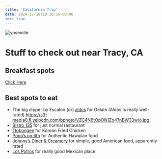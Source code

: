 ```yaml
---
title: 'California Trip'
date: 2024-12-18T19:30:56-08:00
toc: true
---
```

![yosemite](https://lookoutpoint.ca/s/photos/photo/rz/1200/Ztjp0HGdexFgiPaSat5vYWqzVrg/m6AVHdIPBgA.jpg)

# Stuff to check out near Tracy, CA

## Breakfast spots
[Click Here](https://www.reddit.com/r/TracyCalifornia/comments/1dksdih/whats_your_favorite_spot_to_eat_breakfast_in/)

## Best spots to eat

- The big dipper by Escalon (or) [aldos](https://www.yelp.com/biz/aldos-italian-ice-and-gelato-tracy) for Gelato (Aldos is really well-rated)
https://s3-media0.fl.yelpcdn.com/bphoto/VZC4N6tOpON1Zo47nBW33w/o.jpg
- [Bistro 135](https://www.yelp.com/biz/bistro-135-tracy) for just normal restaurant
- [Ttobongee](https://www.yelp.com/biz/ttobongee-chicken-tracy) for Korean Fried Chicken
- [Popo’s on 6th](https://www.yelp.com/biz/popos-on-6th-tracy) for Authentic Hawaiian food
- [Johnny’s Diner & Creamery](https://www.yelp.com/biz/johnnys-diner-and-creamery-tracy-4) for simple, good American food, apparently rated
- [Los Potros](https://www.yelp.com/biz/los-potros-tracy) for really good Mexican place
